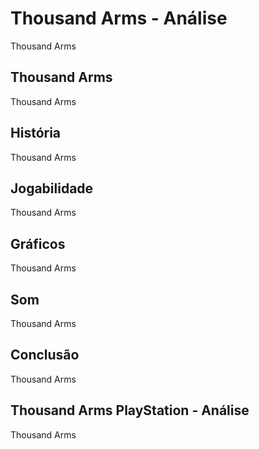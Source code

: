 ---
---

# Thousand Arms - Análise

Thousand Arms

## Thousand Arms

Thousand Arms

## História

Thousand Arms

## Jogabilidade

Thousand Arms

## Gráficos

Thousand Arms

## Som

Thousand Arms

## Conclusão

Thousand Arms

## Thousand Arms PlayStation - Análise

Thousand Arms
